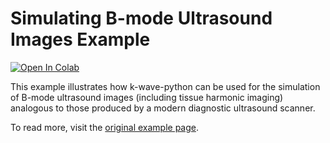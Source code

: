 # Simulating B-mode Ultrasound Images Example

 [![Open In Colab](https://colab.research.google.com/assets/colab-badge.svg)](https://colab.research.google.com/github/waltsims/k-wave-python/blob/master/examples/us_bmode_linear_transducer/us_bmode_linear_transducer.ipynb)

This example illustrates how k-wave-python can be used for the simulation of B-mode ultrasound images (including tissue harmonic imaging) analogous to those produced by a modern diagnostic ultrasound scanner.


To read more, visit the [original example page](http://www.k-wave.org/documentation/example_us_bmode_linear_transducer.php).